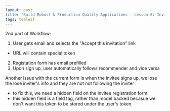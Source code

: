 ```yaml
---
layout: post
title: "Build Robust & Production Quality Applications - Lesson 6: Inviting Users- Part 2"
tags: tealeaf
---
```

2nd part of Workflow:
1. User gets email and selects the "Accept this invitation" link
- URL will contain special token
2. Registation form has email prefilled
3. Upon sign up, user automatically follows recommender and vice versa

Another issue with the current form is when the invitee signs up, we lose the
 lose inviter's info and they are not not following the inviter
 - to fix this, we need a hidden field on the invitee registration form.
 - this hidden field is a field tag, rather than model backed becasue we don't want this
 token to be stored under the user's token.
